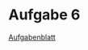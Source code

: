 # Aufgabe 6

[Aufgabenblatt][aufgabe6]

[aufgabe6]: https://luna.informatik.uni-mainz.de/compmod/cm1_assignments/06-Praktikum-Artillery.md

